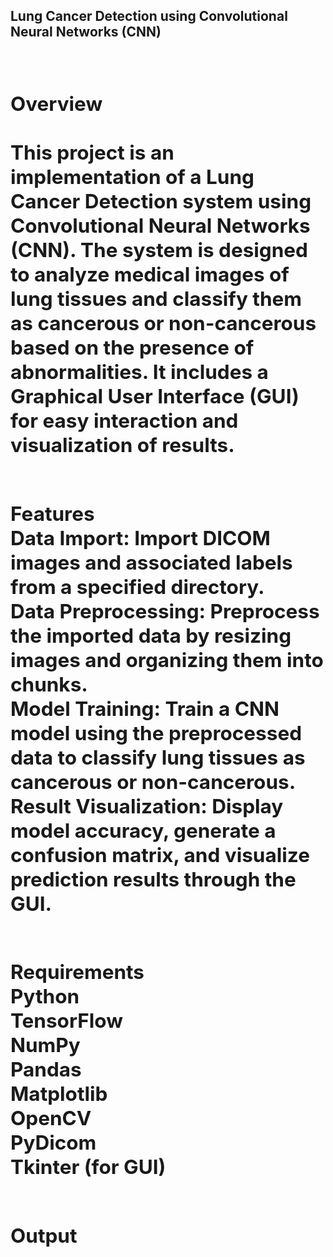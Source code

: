 **<h2>Lung Cancer Detection using Convolutional Neural Networks (CNN)<h2>**<br/>
Overview<br/><br/>
This project is an implementation of a Lung Cancer Detection system using Convolutional Neural Networks (CNN). The system is designed to analyze medical images of lung tissues and classify them as cancerous or non-cancerous based on the presence of abnormalities. It includes a Graphical User Interface (GUI) for easy interaction and visualization of results.<br/><br/>

Features<br/>
Data Import: Import DICOM images and associated labels from a specified directory.<br/>
Data Preprocessing: Preprocess the imported data by resizing images and organizing them into chunks.<br/>
Model Training: Train a CNN model using the preprocessed data to classify lung tissues as cancerous or non-cancerous.<br/>
Result Visualization: Display model accuracy, generate a confusion matrix, and visualize prediction results through the GUI.<br/><br/>

Requirements<br/>
Python <br/>
TensorFlow<br/>
NumPy<br/>
Pandas<br/>
Matplotlib<br/>
OpenCV<br/>
PyDicom<br/>
Tkinter (for GUI)<br/><br/>

Output<br/>
